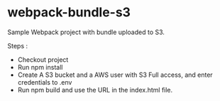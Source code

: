 # webpack-bundle-s3
Sample Webpack project with bundle uploaded to S3.

Steps :
- Checkout project
- Run npm install
- Create A S3 bucket and a AWS user with S3 Full access, and enter credentials to .env
- Run npm build and use the URL in the index.html file.
